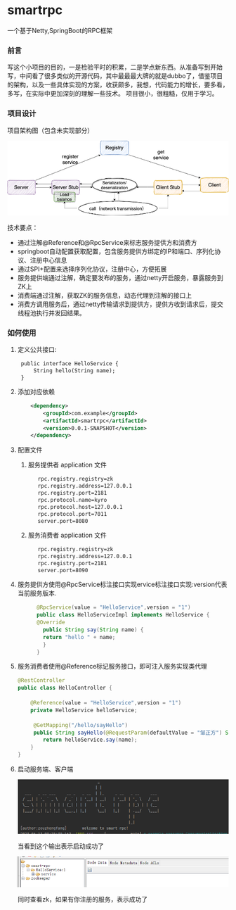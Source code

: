 # smartrpc
一个基于Netty,SpringBoot的RPC框架

### 前言
写这个小项目的目的，一是检验平时的积累，二是学点新东西。从准备写到开始写，中间看了很多类似的开源代码，其中最最最大牌的就是dubbo了，借鉴项目的架构，以及一些具体实现的方案，收获颇多，我想，代码能力的增长，要多看，多写，在实际中更加深刻的理解一些技术。  项目很小，很粗糙，仅用于学习。

### 项目设计

项目架构图（包含未实现部分）

![](image/rpc-architure-detail.png)

技术要点：

* 通过注解@Reference和@RpcService来标志服务提供方和消费方
* springboot自动配置获取配置，包含服务提供方绑定的IP和端口、序列化协议、注册中心信息
* 通过SPI+配置来选择序列化协议，注册中心，方便拓展
* 服务提供端通过注解，确定要发布的服务，通过netty开启服务，暴露服务到ZK上
* 消费端通过注解，获取ZK的服务信息，动态代理到注解的接口上
* 消费方调用服务后，通过netty传输请求到提供方，提供方收到请求后，提交线程池执行并发回结果。


### 如何使用

1. 定义公共接口:

		public interface HelloService { 
			String hello(String name); 
		}




2. 添加对应依赖
    ```xml
        <dependency>
            <groupId>com.example</groupId>
            <artifactId>smartrpc</artifactId>
            <version>0.0.1-SNAPSHOT</version>
        </dependency>
    ```

3. 配置文件
    1. 服务提供者 application 文件

        ```properties
           rpc.registry.registry=zk
           rpc.registry.address=127.0.0.1
           rpc.registry.port=2181
           rpc.protocol.name=kyro
           rpc.protocol.host=127.0.0.1
           rpc.protocol.port=7011
           server.port=8080
         ```
    2. 服务消费者 application 文件

        ```properties
           rpc.registry.registry=zk
           rpc.registry.address=127.0.0.1
           rpc.registry.port=2181
           server.port=8090
        ```
4. 服务提供方使用@RpcService标注接口实现ervice标注接口实现:version代表当前服务版本.
    ```java
          @RpcService(value = "HelloService",version = "1")
          public class HelloServiceImpl implements HelloService { 
          @Override
            public String say(String name) {
            return "hello " + name;
            }
          }
    ```

5. 服务消费者使用@Reference标记服务接口，即可注入服务实现类代理

    ```java
    @RestController
    public class HelloController {
    
        @Reference(value = "HelloService",version = "1")
        private HelloService helloService;
    
         @GetMapping("/hello/sayHello")
         public String sayHello(@RequestParam(defaultValue = "邹正方") String name){ 
            return helloService.say(name);
        }
    }
    ```
6. 启动服务端、客户端

   ![](image/logo.png)

   当看到这个输出表示启动成功了

   ![](image/zk.png)

   同时查看zk，如果有你注册的服务，表示成功了
